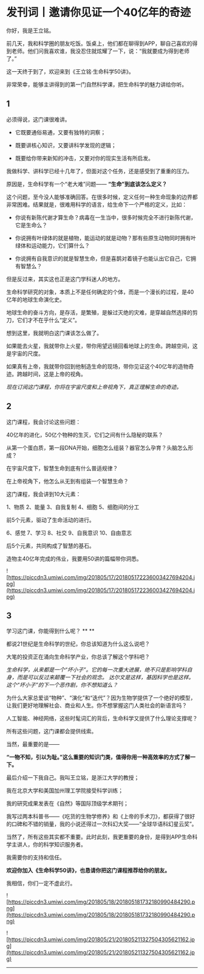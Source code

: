 # 发刊词丨邀请你见证一个40亿年的奇迹

你好，我是王立铭。 

前几天，我和科学圈的朋友吃饭。饭桌上，他们都在聊得到APP，聊自己喜欢的得到老师。他们问我喜欢谁，我没忍住就炫耀了一下，说：“我就要成为得到老师了。” 

这一天终于到了，欢迎来到《王立铭·生命科学50讲》。 

非常荣幸，能够主讲得到的第一门自然科学课，把生命科学的魅力讲给你听。 

## 1

必须得说，这门课很难讲。

* 它既要通俗易通，又要有独特的洞察；

* 既要讲核心知识，又要讲科学发现的逻辑；

* 既要给你带来新知的冲击，又要对你的现实生活有所启发。

我做科学、讲科学已经十几年了，但面对这个任务，还是感受到了重重的压力。

原因是，生命科学有一个“老大难”问题—— **“生命”到底该怎么定义？**

这个问题，至今没人能够准确回答。在很多时候，定义任何一种生命现象的边界都非常困难。结果就是，很难用科学的语言，给生命下一个严格的定义，比如：

* 你说有新陈代谢才算生命？病毒在一生当中，很多时候完全不进行新陈代谢，它是生命么？

* 你说拥有叶绿体的就是植物，能运动的就是动物？那有些原生动物同时拥有叶绿体和运动能力，它们算什么？

* 你说拥有自我意识的就是智慧生命，但是喜鹊对着镜子也能认出它自己，它拥有智慧么？

但是反过来，其实这也正是这门学科迷人的地方。

生命科学研究的对象，本质上不是任何确定的个体，而是一个漫长的过程，是40亿年的地球生命演化史。

地球生命的奋斗方向，是存活，是繁殖，是躲过灭绝的灾难，是穿越自然选择的剪刀，它们才不在乎什么“定义”。

想到这里，我就明白这门课该怎么做了。

如果能去火星，我就带你上火星，带你用望远镜回看地球上的生命。跨越空间，这是宇宙的尺度。

如果真有上帝，我就带你回到他制造生命的现场，带你见证这个40亿年的造物奇迹。跨越时间，这是上帝的视角。

 *现在订阅这门课程，你将在宇宙尺度和上帝视角下，真正理解生命的奇迹。*

## 2

这门课程，我会讨论这些问题：

40亿年的进化，50亿个物种的生灭，它们之间有什么隐秘的联系？

从第一个蛋白质，第一段DNA开始，细胞怎么组装？器官怎么孕育？头脑怎么形成？

在宇宙尺度下，智慧生命到底有什么普适规律？

在上帝视角下，他怎么从无到有组装一个智慧生命？ 

这门课程，我会讲到10大元素：

1、物质
2、能量
3、自我复制
4、细胞
5、细胞间的分工

前5个元素，驱动了生命活动的进行。

6、感觉
7、学习
8、社交
9、自我意识
10、自由意志

后5个元素，共同构成了智慧的基石。

造物主40亿年完成的伟业，我要用50讲的篇幅带你洞悉。

![https://piccdn3.umiwi.com/img/201805/17/201805172236003427694204.jpg](https://piccdn3.umiwi.com/img/201805/17/201805172236003427694204.jpg)

## 3

学习这门课，你能得到什么呢？ ** **

都说21世纪是生命科学的世纪，你总该知道为什么这么说吧？

大笔的投资正在涌向生命科学产业，你总该了解这个学科吧？

 *生命科学，从来都是一个“坏小子”。它的每一次重大进展，绝不只是影响学科自身，而是可以反过来颠覆一下社会的观念。*  *达尔文是这样，基因科学也是这样。这个“坏小子”的下一个恶作剧，你不想知道么？*

为什么大家总爱谈“物种”、“演化”和“迭代”？因为生物学提供了一个绝好的模型，让我们更好地理解社会、商业和人生。你不想掌握这门人类社会的新语言吗？

人工智能、神经网络，这些时髦词汇的背后，生命科学又提供了什么理论支撑呢？

所有这些问题，这门课都会提供线索。

当然，最重要的是——

 **“一物不知，引以为耻。”这么重要的知识门类，值得你用一种高效率的方式了解一下。**

最后介绍一下我自己。我叫王立铭，是浙江大学的教授；

我在北京大学和美国加州理工学院接受科学训练；

我的研究成果发表在《自然》等国际顶级学术期刊；

我写过两本科普书——《吃货的生物学修养》和《上帝的手术刀》，都获得了很好的口碑和不错的销量，我的小说还得过一次科幻大奖——“全球华语科幻星云奖”。

当然了，所有这些其实都不重要。此时此刻，我更重要的身份，是得到APP生命科学主讲人，你的科学知识服务者。

我需要你的支持和信任。

 **欢迎你加入《生命科学50讲》，也恳请你把这门课程推荐给你的朋友。**

我相信，你们一定不虚此行。

![https://piccdn3.umiwi.com/img/201805/18/201805181732180990484290.png](https://piccdn3.umiwi.com/img/201805/18/201805181732180990484290.png)

![https://piccdn3.umiwi.com/img/201805/21/201805211327504305621162.jpg](https://piccdn3.umiwi.com/img/201805/21/201805211327504305621162.jpg)

---
